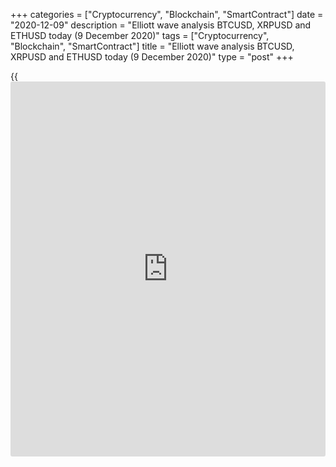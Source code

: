 +++
categories = ["Cryptocurrency", "Blockchain", "SmartContract"]
date = "2020-12-09"
description = "Elliott wave analysis BTCUSD, XRPUSD and ETHUSD today (9 December 2020)"
tags = ["Cryptocurrency", "Blockchain", "SmartContract"]
title = "Elliott wave analysis BTCUSD, XRPUSD and ETHUSD today (9 December 2020)"
type = "post"
+++

{{<iframe id="large-banner" src="https://www.bounty.group/#slide=28.0" width="100%" height="600" scrolling="no" style="border: 0px solid rgb(216, 221, 230); border-radius: 3px;">}}

2020-12-09

2020-12-09

Short-term forecast for BTCUSD, XRPUSD and ETHUSD 09.12.2020Roman Onegin

I welcome my readers!

I have prepared a short-term cryptocurrency forecast based on Elliott
wave analysis of Bitcoin, Ripple, and Ethereum. I suggest entry signals
to trade each cryptocurrency.

Al the three cryptocurrency pairs must have completed the corrective
waves, and the prices should be rising soon.

The article covers the following subjects:

## Elliott wave Bitcoin analysis

 ****

The BTCUSD market has been forming the upward impulse wave C since early
October 2020. There is now forming the final leg of the C wave, that is
the bullish impulse wave [5]. The long corrective wave (4) must have
completed. Wave (4) consists of three sub-waves a-b-c, where the b
correction is a double zigzag. Therefore, the price should be rising in
wave (5) to a level above 19458.52.

### Trading plan for [BTCUSD][1] today:

Buy 18202.00 TP 19458.52

* * *

## Elliott wave Ripple analysis

 ****

There is forming the final leg of the simple zigzag A-B-C. In the
impulse wave C, there have finished the sub-waves [1]-[2]-[3], and the
corrective wave [4] is about to end soon. Correction [4] is a horizontal
triangle (a)-(b)-(c)-(d)-(e). Therefore, the price should be growing in
wave [5] above the level of 0.625. One could enter buy positions in the
current situation.

### Trading plan for **[XRPUSD][2]** today:

Buy 0.554, TP 0.625

* * *

## Elliott wave Ethereum analysis

 ****

The ETHUSD market has been forming the upward impulse wave C, composed
of five sub-waves, over the past two months. The first four legs of the
C wave have finished, and wave [5] is yet forming. The market should
have completed the long correction (4) as a triple zigzag. So, the price
should be rising in wave (5). The market could be rising to a level
above 606.67, marked by wave xx.

### Trading plan for  **[ETHUSD][3] **today:

Buy 547.81, TP 606.67

* * *

P.S. Did you like my article? Share it in social networks: it will be
the best “thank you" :)

Ask me questions and comment below. I’ll be glad to answer your
questions and give necessary explanations.

 **Useful links:**

  * I recommend trying to trade with a reliable broker [here][4]. The system allows you to trade by yourself or copy successful traders from all across the globe.
  * Use my promo-code BLOG for getting deposit bonus 50% on LiteForex platform. Just enter this code in the appropriate field while [depositing][5] your trading account.
  * Telegram chat for traders: <t.me/liteforexengchat>. We are sharing the signals and trading experience
  * Telegram channel with high-quality analytics, Forex reviews, training articles, and other useful things for traders <t.me/liteforex>



The content of this article reflects the author’s opinion and does not
necessarily reflect the official position of LiteForex. The material
published on this page is provided for informational purposes only and
should not be considered as the provision of investment advice for the
purposes of Directive 2004/39/EC.

Rate this article:

{{value}}

( {{count}} {{title}} )

   1. my.liteforex.com/trading/chart?symbol=BTCUSD
   2. my.liteforex.com/trading/chart?symbol=XRPUSD
   3. my.liteforex.com/trading/chart?symbol=ETHUSD
   4. my.liteforex.com/?category=analysts-opinions&slug=short-term-forecast-for-[BTC](https://www.playgroundfx.com/blog/who-is-the-creator-of-bitcoin/)usd-xrpusd-and-ethusd-09122020&openPopup=%2Fregistration%2Fpopup&utm_source=blog&utm_medium=article&utm_campaign=bonus
   5. my.liteforex.com/deposit/?category=analysts-opinions&slug=short-term-forecast-for-[BTC](https://www.playgroundfx.com/blog/who-is-the-creator-of-bitcoin/)usd-xrpusd-and-ethusd-09122020&promo_code=BLOG&utm_source=blog&utm_medium=article&utm_campaign=bonus